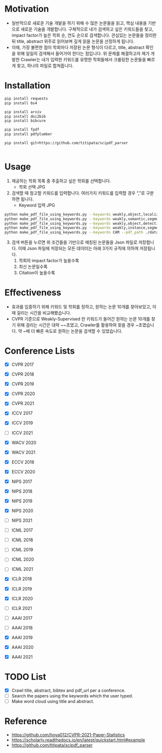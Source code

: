 # Motivation
- 일반적으로 새로운 기술 개발을 하기 위해 수 많은 논문들을 읽고, 핵심 내용을 기반으로 새로운 기술을 개발합니다. 구체적으로 내가 검색하고 싶은 키워드들을 찾고, impact factor가 높은 학회 순, 연도 순으로 검색합니다. 관심있는 논문들을 정리한 뒤 title, abstract 위주로 읽어보며 깊게 읽을 논문을 선정하게 됩니다.
- 이때, 가장 불편한 점이 학회마다 저장된 논문 형식이 다르고, title, abstract 확인을 위해 일일히 검색해서 들어가야 한다는 점입니다. 위 문제를 해결하고자 제가 개발한 Crawler는 내가 입력한 키워드를 유명한 학회들에서 크롤링한 논문들을 빠르게 찾고, 하나의 파일로 합쳐줍니다.

# Installation
```bash
pip install requests
pip install bs4

pip install arxiv
pip install doi2bib
pip install bibcure

pip install fpdf
pip install pdfplumber

pip install git+https://github.com/titipata/scipdf_parser
```

```
```

# Usage
1. 제공하는 학회 목록 중 추출하고 싶은 학회를 선택합니다.
    - 학회 선택 JPG
2. 검색할 때 참고할 키워드를 입력합니다. 여러가지 키워드를 입력할 경우 “,”로 구분하면 됩니다.
    - Keyword 입력 JPG
```bash
python make_pdf_file_using_keywords.py --keywords weakly,object,localization --pdf_path ./data/WSOL.pdf
python make_pdf_file_using_keywords.py --keywords weakly,semantic,segmentation --pdf_path ./data/WSSS.pdf 
python make_pdf_file_using_keywords.py --keywords weakly,object,detection --pdf_path ./data/WSOD.pdf 
python make_pdf_file_using_keywords.py --keywords weakly,instance,segmentation --pdf_path ./data/WSIS.pdf 
python make_pdf_file_using_keywords.py --keywords CAM --pdf_path ./data/CAM.pdf 
```

3. 검색 버튼을 누르면 위 조건들을 기반으로 매칭된 논문들을 Json 파일로 저장합니다. 이때 Json 파일에 저장되는 모든 데이터는 아래 3가지 규칙에 의하여 저장됩니다.
    1. 학회의 impact factor가 높을수록
    2. 최신 논문일수록 
    3. Citation이 높을수록

# Effectiveness
- 효과를 입증하기 위해 키워드 및 학회를 정하고, 원하는 논문 10개를 찾아보았고, 이때 걸리는 시간을 비교해봤습니다.
- CVPR 기준으로 Weakly-Supervised 란 키워드가 들어간 원하는 논문 10개를 찾기 위해 걸리는 시간은 대략 ~~초였고, Crawler를 활용하여 찾을 경우 ~초였습니다. 약 ~배 더 빠른 속도로 원하는 논문을 검색할 수 있었습니다.

# Conference Lists
- [x] CVPR 2017
- [x] CVPR 2018
- [x] CVPR 2019
- [x] CVPR 2020
- [x] CVPR 2021

- [x] ICCV 2017
- [x] ICCV 2019
- [ ] ICCV 2021

- [x] WACV 2020
- [x] WACV 2021

- [x] ECCV 2018
- [x] ECCV 2020

- [x] NIPS 2017
- [x] NIPS 2018
- [x] NIPS 2019
- [x] NIPS 2020
- [ ] NIPS 2021

- [ ] ICML 2017
- [ ] ICML 2018
- [ ] ICML 2019
- [ ] ICML 2020
- [ ] ICML 2021

- [x] ICLR 2018
- [x] ICLR 2019
- [x] ICLR 2020
- [ ] ICLR 2021

- [ ] AAAI 2017
- [ ] AAAI 2018
- [x] AAAI 2019
- [x] AAAI 2020
- [x] AAAI 2021

# TODO List
- [X] Crawl title, abstract, bibtex and pdf_url per a conference.
- [ ] Search the papers using the keywords which the user typed. 
- [ ] Make word cloud using title and abstract.

# Reference
- https://github.com/hoya012/CVPR-2021-Paper-Statistics
- https://scholarly.readthedocs.io/en/latest/quickstart.html#example
- https://github.com/titipata/scipdf_parser